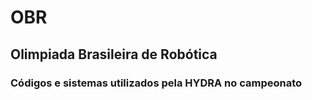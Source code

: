 # OBR
## Olimpiada Brasileira de Robótica
### Códigos e sistemas utilizados pela HYDRA no campeonato
